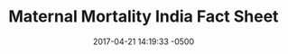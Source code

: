 ---
layout: item
category: item
my_id: "#0105"
loc: "023002"
title: "Maternal Mortality India Fact Sheet"
permalink: /maternal-mortality-india/
store: true

date: 2017-04-21 14:19:33 -0500

front-pic: maternal-mortality-india-fact-sheet-front.jpg
social-pic: maternal-mortality-india-fact-sheet-social.jpg
pdf: maternal-mortality-india.pdf

issues: Abortion
type: Fact Sheet
target-age: Teens, Young Adults, Adults
target-audience: Church Groups, College Students, High School Students, Youth Group
language: English

comment: true
share: true
no-description: true
---